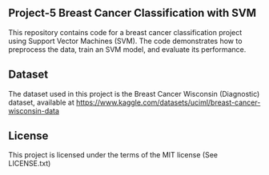 ## Project-5 Breast Cancer Classification with SVM

This repository contains code for a breast cancer classification project using Support Vector Machines (SVM). The code demonstrates how to preprocess the data, train an SVM model, and evaluate its performance.


## Dataset

The dataset used in this project is the Breast Cancer Wisconsin (Diagnostic) dataset, available at https://www.kaggle.com/datasets/uciml/breast-cancer-wisconsin-data


## License

This project is licensed under the terms of the MIT license (See LICENSE.txt)
